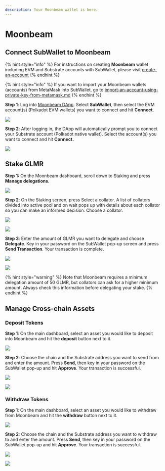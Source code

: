 ```yaml
---
description: Your Moonbeam wallet is here.
---
```


# Moonbeam

## Connect SubWallet to Moonbeam&#x20;

{% hint style="info" %}
For instructions on creating **Moonbeam** wallet including EVM and Substrate accounts with SubWallet, please visit [create-an-account](../extension-user-guide/create-an-account/ "mention")
{% endhint %}

{% hint style="info" %}
If you want to import your Moonbeam wallets (accounts) from MetaMask into SubWallet, go to [import-an-account-using-private-key-from-metamask.md](../extension-user-guide/import-and-restore-an-account/import-an-account-using-private-key-from-metamask.md "mention")
{% endhint %}

**Step 1**: Log into [Moonbeam DApp](https://apps.moonbeam.network/moonbeam). Select **SubWallet**, then select the EVM account(s) (Polkadot EVM wallets) you want to connect and hit **Connect**.

![](<../.gitbook/assets/Screen Shot 2022-07-05 at 10.10.24.png>)

**Step 2**: After logging in, the DApp will automatically prompt you to connect your Substrate account (Polkadot native wallet). Select the account(s) you want to connect and hit **Connect.**&#x20;

![](<../.gitbook/assets/Screen Shot 2022-07-05 at 10.14.09.png>)

## **Stake GLMR**

**Step 1:** On the Moonbeam dashboard, scroll down to Staking and press **Manage delegations**.

![](<../.gitbook/assets/Screen Shot 2022-07-05 at 10.43.32.png>)

**Step 2**: On the Staking screen, press Select a collator. A list of collators divided into active pool and on wait pops up with details about each collator so you can make an informed decision. Choose a collator.

![](<../.gitbook/assets/Screen Shot 2022-07-05 at 11.20.58.png>)

![](<../.gitbook/assets/Screen Shot 2022-07-05 at 10.58.41.png>)

**Step 3**: Enter the amount of GLMR you want to delegate and choose **Delegate**. Key in your password on the SubWallet pop-up screen and press **Send Transaction**. Your transaction is complete.

![](<../.gitbook/assets/Screen Shot 2022-07-05 at 11.26.25.png>)

![](<../.gitbook/assets/Screen Shot 2022-07-05 at 11.29.11.png>)

{% hint style="warning" %}
Note that Moonbeam requires a minimum delegation amount of 50 GLMR, but collators can ask for a higher minimum amount. Always check this information before delegating your stake.
{% endhint %}

## Manage Cross-chain Assets

### Deposit Tokens

**Step 1**: On the main dashboard, select an asset you would like to deposit into Moonbeam and hit the **deposit** button next to it.

![](<../.gitbook/assets/Screen Shot 2022-07-05 at 12.19.17.png>)

**Step 2**: Choose the chain and the Substrate address you want to send from and enter the amount. Press **Send**, then key in your password on the SubWallet pop-up and hit **Approve**. Your transaction is successful.

![](<../.gitbook/assets/Screen Shot 2022-07-05 at 12.26.09.png>)

![](<../.gitbook/assets/Screen Shot 2022-07-05 at 12.27.05.png>)

### Withdraw Tokens

**Step 1**: On the main dashboard, select an asset you would like to withdraw from Moonbeam and hit the **withdraw** button next to it.

![](<../.gitbook/assets/Screen Shot 2022-07-05 at 12.37.16.png>)

**Step 2**: Choose the chain and the Substrate address you want to withdraw to and enter the amount. Press **Send**, then key in your password on the SubWallet pop-up and hit **Approve**. Your transaction is successful.

![](<../.gitbook/assets/Screen Shot 2022-07-05 at 12.45.15.png>)

![](<../.gitbook/assets/Screen Shot 2022-07-05 at 12.44.18.png>)
